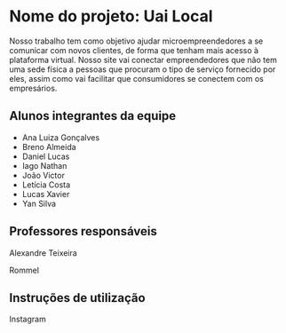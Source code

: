 # Nome do projeto: Uai Local
 Nosso trabalho tem como objetivo ajudar microempreendedores a se comunicar com novos clientes, de forma que tenham mais acesso à plataforma virtual. Nosso site vai conectar empreendedores que não tem uma sede física a pessoas que procuram o tipo de serviço fornecido por eles, assim como vai facilitar que consumidores se conectem com os empresários.

## Alunos integrantes da equipe
* Ana Luiza Gonçalves
* Breno Almeida
* Daniel Lucas
* Iago Nathan
* João Victor
* Letícia Costa
* Lucas Xavier
* Yan Silva

## Professores responsáveis

Alexandre Teixeira 

Rommel


## Instruções de utilização

<a ref="https://instagram.com/uailocal_?igshid=MDE2OWE1N2Q=>"> Instagram </a>
